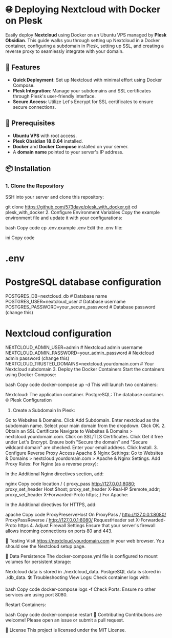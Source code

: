 # 🌐 Deploying Nextcloud with Docker on Plesk

Easily deploy **Nextcloud** using Docker on an Ubuntu VPS managed by **Plesk Obsidian**. This guide walks you through setting up Nextcloud in a Docker container, configuring a subdomain in Plesk, setting up SSL, and creating a reverse proxy to seamlessly integrate with your domain.

## 🚀 Features

- **Quick Deployment**: Set up Nextcloud with minimal effort using Docker Compose.
- **Plesk Integration**: Manage your subdomains and SSL certificates through Plesk's user-friendly interface.
- **Secure Access**: Utilize Let's Encrypt for SSL certificates to ensure secure connections.

## 📝 Prerequisites

- **Ubuntu VPS** with root access.
- **Plesk Obsidian 18.0.64** installed.
- **Docker** and **Docker Compose** installed on your server.
- A **domain name** pointed to your server's IP address.

## 📦 Installation

### 1. Clone the Repository

SSH into your server and clone this repository:

git clone https://github.com/573dave/plesk_with_docker.git
cd plesk_with_docker
2. Configure Environment Variables
Copy the example environment file and update it with your configurations:

bash
Copy code
cp .env.example .env
Edit the .env file:

ini
Copy code
# .env

# PostgreSQL database configuration
POSTGRES_DB=nextcloud_db                # Database name
POSTGRES_USER=nextcloud_user            # Database username
POSTGRES_PASSWORD=your_secure_password  # Database password (change this)

# Nextcloud configuration
NEXTCLOUD_ADMIN_USER=admin                   # Nextcloud admin username
NEXTCLOUD_ADMIN_PASSWORD=your_admin_password # Nextcloud admin password (change this)
NEXTCLOUD_TRUSTED_DOMAINS=nextcloud.yourdomain.com # Your Nextcloud subdomain
3. Deploy the Docker Containers
Start the containers using Docker Compose:

bash
Copy code
docker-compose up -d
This will launch two containers:

Nextcloud: The application container.
PostgreSQL: The database container.
🌐 Plesk Configuration
1. Create a Subdomain
In Plesk:

Go to Websites & Domains.
Click Add Subdomain.
Enter nextcloud as the subdomain name.
Select your main domain from the dropdown.
Click OK.
2. Obtain an SSL Certificate
Navigate to Websites & Domains > nextcloud.yourdomain.com.
Click on SSL/TLS Certificates.
Click Get it free under Let's Encrypt.
Ensure both "Secure the domain" and "Secure wildcard domain" are checked.
Enter your email address.
Click Install.
3. Configure Reverse Proxy
Access Apache & Nginx Settings:
Go to Websites & Domains > nextcloud.yourdomain.com > Apache & Nginx Settings.
Add Proxy Rules:
For Nginx (as a reverse proxy):

In the Additional Nginx directives section, add:

nginx
Copy code
location / {
    proxy_pass http://127.0.0.1:8080;
    proxy_set_header Host $host;
    proxy_set_header X-Real-IP $remote_addr;
    proxy_set_header X-Forwarded-Proto https;
}
For Apache:

In the Additional directives for HTTPS, add:

apache
Copy code
<IfModule mod_proxy.c>
    ProxyPreserveHost On
    ProxyPass / http://127.0.0.1:8080/
    ProxyPassReverse / http://127.0.0.1:8080/
    RequestHeader set X-Forwarded-Proto https
</IfModule>
4. Adjust Firewall Settings
Ensure that your server's firewall allows incoming connections on ports 80 and 443.

🔧 Testing
Visit https://nextcloud.yourdomain.com in your web browser. You should see the Nextcloud setup page.

📂 Data Persistence
The docker-compose.yml file is configured to mount volumes for persistent storage:

Nextcloud data is stored in ./nextcloud_data.
PostgreSQL data is stored in ./db_data.
🛠️ Troubleshooting
View Logs: Check container logs with:

bash
Copy code
docker-compose logs -f
Check Ports: Ensure no other services are using port 8080.

Restart Containers:

bash
Copy code
docker-compose restart
🤝 Contributing
Contributions are welcome! Please open an issue or submit a pull request.

📄 License
This project is licensed under the MIT License.

